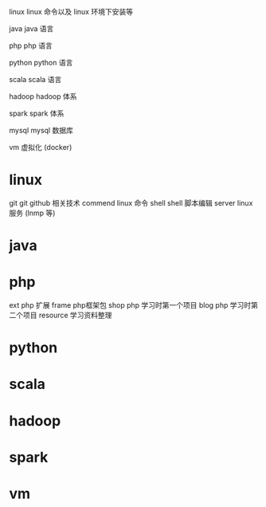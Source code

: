 linux linux 命令以及 linux 环境下安装等

java java 语言

php php 语言

python python 语言

scala scala 语言

hadoop hadoop 体系

spark spark 体系

mysql mysql 数据库

vm 虚拟化 (docker)

linux
===================================
git git github 相关技术
commend linux 命令
shell shell 脚本编辑
server linux 服务 (lnmp 等)

java
===================================

php
===================================
ext php 扩展
frame php框架包
shop php 学习时第一个项目
blog php 学习时第二个项目
resource 学习资料整理

python
===================================

scala
===================================

hadoop
===================================

spark
===================================

vm
===================================